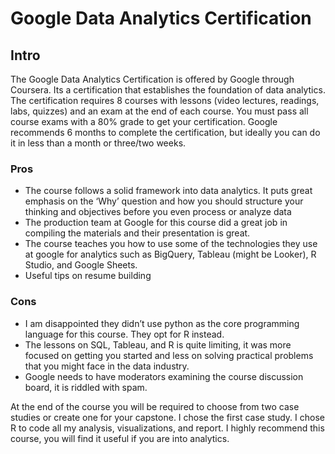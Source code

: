 # Google Data Analytics Certification

## Intro

The Google Data Analytics Certification is offered by Google through Coursera. Its a certification that establishes the foundation of data analytics. The certification requires 8 courses with lessons (video lectures, readings, labs, quizzes) and an exam at the end of each course. You must pass all course exams with a 80% grade to get your certification. Google recommends 6 months to complete the certification, but ideally you can do it in less than a month or three/two weeks.

### Pros

- The course follows a solid framework into data analytics. It puts great emphasis on the ‘Why’ question and how you should structure your thinking and objectives before you even process or analyze data
- The production team at Google for this course did a great job in compiling the materials and their presentation is great.
- The course teaches you how to use some of the technologies they use at google for analytics such as BigQuery, Tableau (might be Looker), R Studio, and Google Sheets.
- Useful tips on resume building

### Cons

- I am disappointed they didn’t use python as the core programming language for this course. They opt for R instead.
- The lessons on SQL, Tableau, and R is quite limiting, it was more focused on getting you started and less on solving practical problems that you might face in the data industry.
- Google needs to have moderators examining the course discussion board, it is riddled with spam.

At the end of the course you will  be required to choose from two case studies or create one for your capstone. I chose the first case study. I chose R to code all my analysis, visualizations, and report. I highly recommend this course, you will find it useful if you are into analytics.